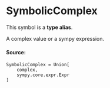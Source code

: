 # SymbolicComplex

This symbol is a **type alias**.

A complex value or a sympy expression.

#### Source:

<pre class="devsite-click-to-copy prettyprint lang-py tfo-signature-link">
<code>SymbolicComplex = Union[
    complex,
    sympy.core.expr.Expr
]
</code></pre>



<!-- Placeholder for "Used in" -->
